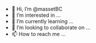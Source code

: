 - 👋 Hi, I’m @massetBC
- 👀 I’m interested in ...
- 🌱 I’m currently learning ...
- 💞️ I’m looking to collaborate on ...
- 📫 How to reach me ...

<!---
massetBC/massetBC is a ✨ special ✨ repository because its `README.md` (this file) appears on your GitHub profile.
You can click the Preview link to take a look at your changes.
--->
